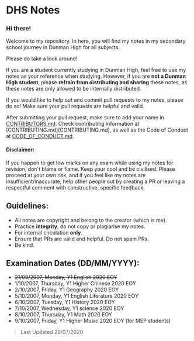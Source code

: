 # DHS Notes
### Hi there!
Welcome to my repository. In here, you will find my notes in my secondary school journey in Dunman High for all subjects.

Please do take a look around! 

If you are a student currently studying in Dunman High, feel free to use my notes as your reference when studying. However, if you are **not a Dunman High student**, please **refrain from distributing and sharing** these notes, as these notes are only allowed to be internally distributed.

If you would like to help out and commit pull requests to my notes, please do so! Make sure your pull requests are helpful and valid.

After submitting your pull request, make sure to add your name in [CONTRIBUTORS.md](CONTRIBUTORS.md). Check contributing information at [CONTRIBUTING.md](CONTRIBUTING.md], as well as the Code of Conduct at [CODE_OF_CONDUCT.md](CODE_OF_CONDUCT.md).

#### Disclaimer:
If you happen to get low marks on any exam while using my notes for revision, don't blame or flame. Keep your cool and be civilised. Please proceed at your own risk, and if you feel like my notes are insufficient/inaccurate, help other people out by creating a PR or leaving a respectful comment with constructive, specific feedback.

## Guidelines:
- All notes are copyright and belong to the creator (which is me).
- Practice **integrity**, do not copy or plagiarise my notes.
- For internal circulation **only**.
- Ensure that PRs are valid and helpful. Do not spam PRs.
- Be kind.

## Examination Dates (DD/MM/YYYY):
- ~~21/09/2007, Monday, Y1 English 2020 EOY~~
- 1/10/2007, Thursday, Y1 Higher Chinese 2020 EOY
- 2/10/2007, Friday, Y1 Geography 2020 EOY
- 5/10/2007, Monday, Y1 English Literature 2020 EOY
- 6/10/2007, Tuesday, Y1 History 2020 EOY
- 7/10/2007, Wednesday, Y1 science 2020 EOY
- 8/10/2007, Thursday, Y1 Math 2020 EOY
- 9/10/2007, Friday, Y1 Higher Music 2020 EOY (for MEP students)

> Last Updated 29/07/2020

